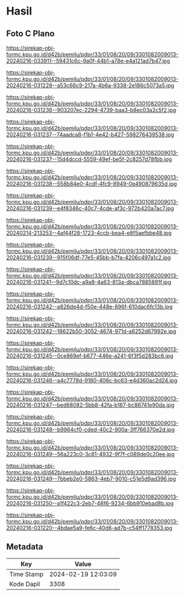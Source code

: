# Hasil

## Foto C Plano

https://sirekap-obj-formc.kpu.go.id/d42b/pemilu/pdpr/33/01/08/20/09/3301082009013-20240216-033911--59431c6c-9a0f-44b1-a78e-e4a121ad7b47.jpg

https://sirekap-obj-formc.kpu.go.id/d42b/pemilu/pdpr/33/01/08/20/09/3301082009013-20240216-031228--a53c66c9-217a-4b6a-9338-2e186c5073a5.jpg

https://sirekap-obj-formc.kpu.go.id/d42b/pemilu/pdpr/33/01/08/20/09/3301082009013-20240216-031236--903207ec-2294-4739-baa3-b8ec03a2c5f2.jpg

https://sirekap-obj-formc.kpu.go.id/d42b/pemilu/pdpr/33/01/08/20/09/3301082009013-20240216-031237--74aadca8-f1b1-4e42-b427-598276439538.jpg

https://sirekap-obj-formc.kpu.go.id/d42b/pemilu/pdpr/33/01/08/20/09/3301082009013-20240216-031237--15d4dccd-5559-49ef-be5f-2c8257d78fbb.jpg

https://sirekap-obj-formc.kpu.go.id/d42b/pemilu/pdpr/33/01/08/20/09/3301082009013-20240216-031238--558b84e0-4cdf-4fc9-8949-0e490879635d.jpg

https://sirekap-obj-formc.kpu.go.id/d42b/pemilu/pdpr/33/01/08/20/09/3301082009013-20240216-031239--e4f8346c-40c7-4cde-af3c-972b420a7ac7.jpg

https://sirekap-obj-formc.kpu.go.id/d42b/pemilu/pdpr/33/01/08/20/09/3301082009013-20240214-213253--4af44f28-1723-4ccb-bea4-e8f5aefbbe48.jpg

https://sirekap-obj-formc.kpu.go.id/d42b/pemilu/pdpr/33/01/08/20/09/3301082009013-20240216-031239--915f06df-77e5-45bb-b7fa-4206c497a1c2.jpg

https://sirekap-obj-formc.kpu.go.id/d42b/pemilu/pdpr/33/01/08/20/09/3301082009013-20240216-031241--9d7c10dc-a9a8-4a63-813a-dbca7885891f.jpg

https://sirekap-obj-formc.kpu.go.id/d42b/pemilu/pdpr/33/01/08/20/09/3301082009013-20240216-031242--a826de4d-f50e-448e-896f-610dac6fc13b.jpg

https://sirekap-obj-formc.kpu.go.id/d42b/pemilu/pdpr/33/01/08/20/09/3301082009013-20240216-031242--18622b50-3052-4674-971d-a6252d67992e.jpg

https://sirekap-obj-formc.kpu.go.id/d42b/pemilu/pdpr/33/01/08/20/09/3301082009013-20240216-031245--0ce869ef-b677-446e-a241-6f3f5d283bc6.jpg

https://sirekap-obj-formc.kpu.go.id/d42b/pemilu/pdpr/33/01/08/20/09/3301082009013-20240216-031246--a4c7778d-9180-406c-bc63-e4d360ac2d24.jpg

https://sirekap-obj-formc.kpu.go.id/d42b/pemilu/pdpr/33/01/08/20/09/3301082009013-20240216-031247--bed68082-5bb8-42fa-b187-bc86741e90da.jpg

https://sirekap-obj-formc.kpu.go.id/d42b/pemilu/pdpr/33/01/08/20/09/3301082009013-20240216-031248--b9964cf0-cded-40c2-900a-3ff766370e2d.jpg

https://sirekap-obj-formc.kpu.go.id/d42b/pemilu/pdpr/33/01/08/20/09/3301082009013-20240216-031249--56a223c0-3c81-4932-9f7f-c089de0c20ee.jpg

https://sirekap-obj-formc.kpu.go.id/d42b/pemilu/pdpr/33/01/08/20/09/3301082009013-20240216-031249--7bbeb2e0-5863-4eb7-9010-c51e5d9ad396.jpg

https://sirekap-obj-formc.kpu.go.id/d42b/pemilu/pdpr/33/01/08/20/09/3301082009013-20240216-031250--a1f422c3-2eb7-48f6-9234-6bb910ebad8b.jpg

https://sirekap-obj-formc.kpu.go.id/d42b/pemilu/pdpr/33/01/08/20/09/3301082009013-20240216-031220--4bdae5a9-fe6c-40d6-ad7b-c54ff1778353.jpg


## Metadata

| Key        | Value               |
| ---------- | ------------------- |
| Time Stamp | 2024-02-19 12:03:09 |
| Kode Dapil | 3308                |



